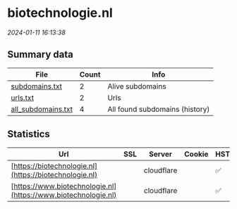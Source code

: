 # biotechnologie.nl
*2024-01-11 16:13:38*
## Summary data
| File       | Count | Info |
|------------|-------|------|
|[subdomains.txt](/data/biotechnologie.nl/subdomains.txt)|2|Alive subdomains|
|[urls.txt](/data/biotechnologie.nl/urls.txt)|2|Urls|
|[all_subdomains.txt](/data/biotechnologie.nl/all_subdomains.txt)|4|All found subdomains (history)|
## Statistics
| Url | SSL | Server | Cookie | HSTS | CSP | XFO | XXP | RP | Tech |Title |
|------------|-------|------|------|------|------|------|------|------|------|------|
|[https://biotechnologie.nl](https://biotechnologie.nl)| |cloudflare| |:white_check_mark: |:warning: |:white_check_mark: |:white_check_mark: |:white_check_mark: |Cloudflare HSTS...|301 Moved Perman...|
|[https://www.biotechnologie.nl](https://www.biotechnologie.nl)| |cloudflare| |:white_check_mark: |:warning: |:white_check_mark: |:white_check_mark: |:white_check_mark: |Cloudflare Googl...|Home - Biotechno...|